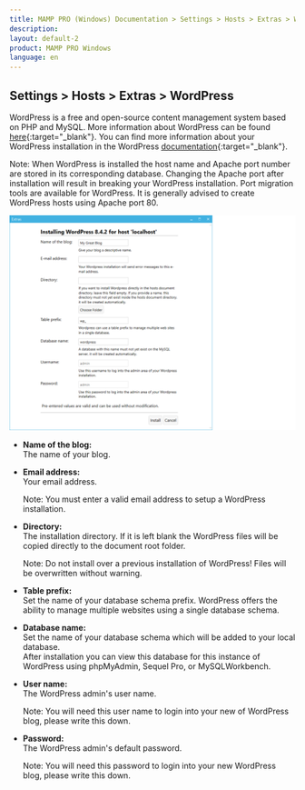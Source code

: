 ```yaml
---
title: MAMP PRO (Windows) Documentation > Settings > Hosts > Extras > WordPress
description: 
layout: default-2
product: MAMP PRO Windows
language: en
---
```


## Settings > Hosts > Extras > WordPress

WordPress is a free and open-source content management system based on PHP and MySQL. More information about WordPress can be found [here](https://www.wordpress.org){:target="_blank"}. You can find more information about your WordPress installation in the WordPress [documentation](https://codex.wordpress.org/Main_Page){:target="_blank"}.

<div class="alert" role="alert">
Note: When WordPress is installed the host name and Apache port number are stored in its corresponding database. Changing the Apache port after installation will result in breaking your WordPress installation. Port migration tools are available for WordPress. It is generally advised to create WordPress hosts using Apache port 80.
</div>

![MAMP](/en/MAMP-PRO-Windows/Settings/Hosts/Extras/WordPress/ExtrasWordPress.png)

*  **Name of the blog:**  
   The name of your blog.

*  **Email address:**  
   Your email address.  
   <div class="alert" role="alert"> 
   Note: You must enter a valid email address to setup a WordPress installation.
   </div>

*  **Directory:**  
   The installation directory. If it is left blank the WordPress files will be copied directly to the document root folder.  
   <div class="alert" role="alert">    
   Note: Do not install over a previous installation of WordPress! Files will be overwritten without warning.  
   </div>

*  **Table prefix:**  
   Set the name of your database schema prefix. WordPress offers the ability to manage multiple websites using a single database schema.

*  **Database name:**  
   Set the name of your database schema which will be added to your local database.  
   After installation you can view this database for this instance of WordPress using phpMyAdmin, Sequel Pro, or MySQLWorkbench. 
 
*  **User name:**  
   The WordPress admin's user name.
   <div class="alert" role="alert"> 
   Note: You will need this user name to login into your new of WordPress blog, please write this down.
   </div>

*  **Password:**  
   The WordPress admin's default password.  
   <div class="alert" role="alert"> 
   Note: You will need this password to login into your new WordPress blog, please write this down.
   </div>